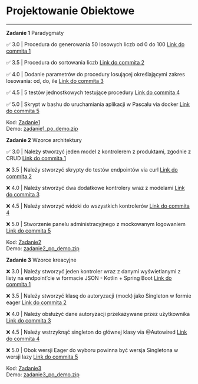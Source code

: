 # Projektowanie Obiektowe
---

**Zadanie 1** Paradygmaty

:white_check_mark: 3.0 | Procedura do generowania 50 losowych liczb od 0 do 100 [Link do commita 1](https://github.com/kreciszj/projektowanie-obiektowe/commit/fd380eed97f61e3bf9cabf1bd9b3c79790ef9cf0)

:white_check_mark: 3.5 | Procedura do sortowania liczb [Link do commita 2](https://github.com/kreciszj/projektowanie-obiektowe/commit/8053dd0f74d062429eb41f1a4dc5cc6c96544038)

:white_check_mark: 4.0 | Dodanie parametrów do procedury losującej określającymi zakres losowania: od, do, ile [Link do commita 3](https://github.com/kreciszj/projektowanie-obiektowe/commit/72942607b7a888f2bab9fb1d618d9627110db25c)

:white_check_mark: 4.5 | 5 testów jednostkowych testujące procedury [Link do commita 4](https://github.com/kreciszj/projektowanie-obiektowe/commit/f458213fc4e5751f4859345191c6bdccbdde47a5)

:white_check_mark: 5.0 | Skrypt w bashu do uruchamiania aplikacji w Pascalu via docker [Link do commita 5](https://github.com/kreciszj/projektowanie-obiektowe/commit/abc1a36f5669632c335d2048cdce6cd684321d71)

Kod: [Zadanie1](./zadanie1/) <br>
Demo: [zadanie1_po_demo.zip](./demos/zadanie1_po_demo.zip)


**Zadanie 2** Wzorce architektury

:white_check_mark: 3.0 | Należy stworzyć jeden model z kontrolerem z produktami, zgodnie z CRUD [Link do commita 1](https://github.com/kreciszj/projektowanie-obiektowe/commit/923d1ece0f43088d2f09ceb39b4d9cecd980cd07)

:x: 3.5 | Należy stworzyć skrypty do testów endpointów via curl [Link do commita 2](https://github.com/kprzystalski/workshop_template/commit/hash)

:x: 4.0 | Należy stworzyć dwa dodatkowe kontrolery wraz z modelami [Link do commita 3](https://github.com/kprzystalski/workshop_template/commit/hash)

:x: 4.5 | Należy stworzyć widoki do wszystkich kontrolerów [Link do commita 4](https://github.com/kprzystalski/workshop_template/commit/hash)

:x: 5.0 | Stworzenie panelu administracyjnego z mockowanym logowaniem [Link do commita 5](https://github.com/kprzystalski/workshop_template/commit/hash)

Kod: [Zadanie2](./zadanie2/) <br>
Demo: [zadanie2_po_demo.zip](./demos/zadanie2_po_demo.zip)


**Zadanie 3** Wzorce kreacyjne

:x: 3.0 | Należy stworzyć jeden kontroler wraz z danymi wyświetlanymi z listy na endpoint’cie w formacie JSON - Kotlin + Spring Boot [Link do commita 1](https://github.com/kprzystalski/workshop_template/commit/hash)

:x: 3.5 | Należy stworzyć klasę do autoryzacji (mock) jako Singleton w formie eager [Link do commita 2](https://github.com/kprzystalski/workshop_template/commit/hash)

:x: 4.0 | Należy obsłużyć dane autoryzacji przekazywane przez użytkownika [Link do commita 3](https://github.com/kprzystalski/workshop_template/commit/hash)

:x: 4.5 | Należy wstrzyknąć singleton do głównej klasy via @Autowired [Link do commita 4](https://github.com/kprzystalski/workshop_template/commit/hash)

:x: 5.0 | Obok wersji Eager do wyboru powinna być wersja Singletona w wersji lazy [Link do commita 5](https://github.com/kprzystalski/workshop_template/commit/hash)

Kod: [Zadanie3](./zadanie3/) <br>
Demo: [zadanie3_po_demo.zip](./demos/zadanie3_po_demo.zip)
